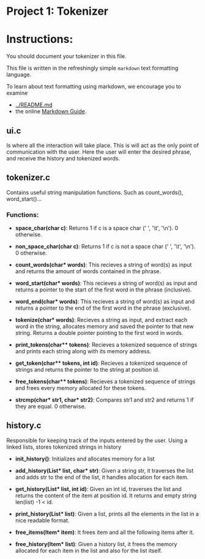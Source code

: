 Project 1: Tokenizer
====================
# Instructions:

You should document your tokenizer in this file.

This file is written in the refreshingly simple `markdown` text
formatting language.

To learn about text formatting using markdown, we encourage you to examine 
 - [../README.md](../README.md)
 - the online [Markdown Guide](https://www.markdownguide.org/).


## ui.c
 
Is where all the interaction will take place. This is will act as the only point of 
communication with the user. Here the user will enter the desired phrase, and receive the 
history and tokenized words. 

## tokenizer.c

Contains useful string manipulation functions. Such as count_words(), word_start()...

### Functions:

* **space_char(char c)**: Returns 1 if c is a space char (' ', '\t', '\n'). 0 otherwise.

* **non_space_char(char c)**: Returns 1 if c is not a space char (' ', '\t', '\n'). 0 otherwise.

* **count_words(char\* words)**: This recieves a string of word(s) as input and returns the amount of 
words contained in the phrase.

* **word_start(char\* words)**: This recieves a string of word(s) as input and returns a pointer to the 
start of the first word in the phrase (inclusive). 

* **word_end(char\* words)**: This recieves a string of word(s) as input and returns a pointer to the 
end of the first word in the phrase (exclusive).

* **tokenize(char\* words)**: Recieves a string as input, and extract each word in the string, allocates memory and saved the pointer to that new string. Returns a double pointer pointing to the first word in words. 

* **print_tokens(char\*\* tokens)**: Recieves a tokenized sequence of strings and prints each string along with its memory address.

* **get_token(char\*\* tokens, int id)**: Recieves a tokenized sequence of strings and returns the pointer to the string at position id.

* **free_tokens(char\*\* tokens)**: Recieves a tokenized sequence of strings and frees every memory allocated for these tokens. 

* **strcmp(char\* str1, char\* str2)**: Compares str1 and str2 and returns 1 if they are equal. 0 otherwise.


## history.c

Responsible for keeping track of the inputs entered by the user. Using a linked lists, stores tokenized strings in history

* **init_history()**:
Initializes and allocates memory for a list

* **add_history(List\* list, char\* str)**: 
Given a string str, it traverses the list and adds str to the end of the list, it handles allocation for each item.


* **get_history(List\* list, int id)**:
Given an int id, traverses the list and returns the content of the item at position id. It returns and empty string len(list) -1 < id.

* **print_history(List\* list)**:
Given a list, prints all the elements in the list in a nice readable format.

* **free_items(Item\* item)**:
It frees item and all the following items after it.

* **free_history(Item\* list)**:
Given a history list, it frees the memory allocated for each item in the list and also for the list itself.
